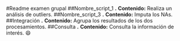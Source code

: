 #Readme examen grupal
##Nombre_script_1
**.** **Contenido:** Realiza un análisis de outliers.
##Nombre_script_3
**.** **Contenido:** Imputa los NAs.
##Integración
**.** **Contenido:** Agrupa los resultados de los dos procesamientos.
##Consulta
**.** **Contenido:** Consulta la información de interés.
😄
